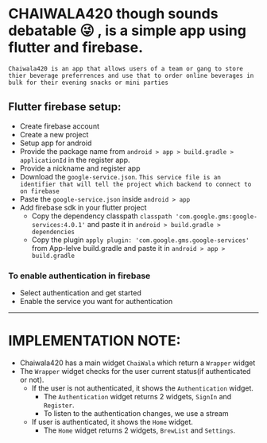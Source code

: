 # CHAIWALA420 though sounds debatable :stuck_out_tongue_winking_eye: , is a simple app using flutter and firebase.
`Chaiwala420 is an app that allows users of a team or gang to store thier beverage preferrences and use that to order online beverages in bulk for their evening snacks or mini parties`

## Flutter firebase setup:

* Create firebase account
* Create a new project
* Setup  app for android
* Provide the package name from `android > app > build.gradle > applicationId` in the register app.
* Provide a nickname and register app
* Download the `google-service.json`. `This service file is an identifier that will tell the project which backend to connect to on firebase`
* Paste the `google-service.json` inside `android > app`
* Add firebase sdk in your flutter project 
    * Copy the dependency classpath `classpath 'com.google.gms:google-services:4.0.1'` and paste it in `android > build.gradle > dependencies`
    * Copy the plugin `apply plugin: 'com.google.gms.google-services'` from App-lelve build.gradle and paste it in `android > app > build.gradle`

### To enable authentication in firebase
* Select authentication and get started
* Enable the service you want for authentication


--- 
# IMPLEMENTATION NOTE: 

* Chaiwala420 has a main widget `ChaiWala` which return a `Wrapper` widget
* The `Wrapper` widget checks for the user current status(if authenticated or not). 
    * If the user is not authenticated, it shows the `Authentication` widget.
        * The `Authentication` widget returns 2 widgets, `SignIn` and `Register`.
        * To listen to the authentication changes, we use a stream
    * If user is authenticated, it shows the `Home` widget.
        * The `Home` widget returns 2 widgets, `BrewList` and `Settings`.